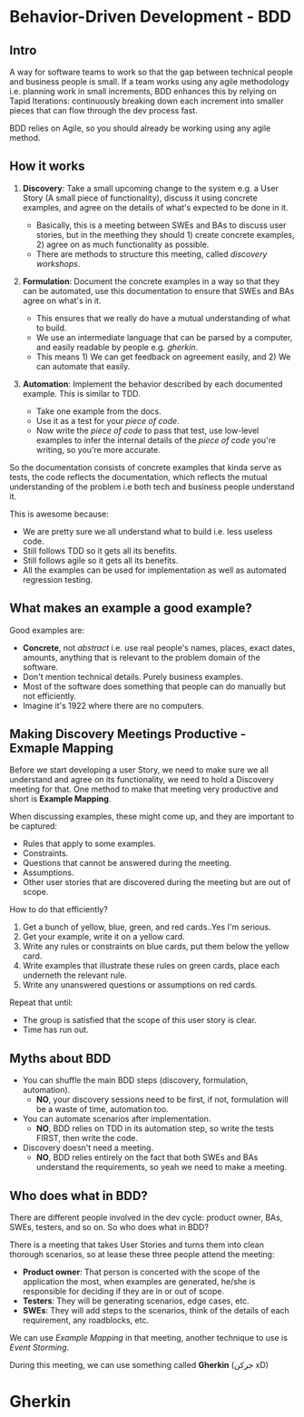 # Behavior-Driven Development - BDD
## Intro
A way for software teams to work so that the gap between technical people and business people is small.
If a team works using any agile methodology i.e. planning work in small increments, BDD enhances this by relying on Tapid Iterations: continuously breaking down each increment into smaller pieces that can flow through the dev process fast.

BDD relies on Agile, so you should already be working using any agile method.

## How it works
1. **Discovery**: Take a small upcoming change to the system e.g. a User Story (A small piece of functionality), discuss it using concrete examples, and agree on the details of what's expected to be done in it.
    - Basically, this is a meeting between SWEs and BAs to discuss user stories, but in the meething they should 1) create concrete examples, 2) agree on as much functionality as possible.
    - There are methods to structure this meeting, called *discovery workshops*.

2. **Formulation**: Document the concrete examples in a way so that they can be automated, use this documentation to ensure that SWEs and BAs agree on what's in it.
    - This ensures that we really do have a mutual understanding of what to build.
    - We use an intermediate language that can be parsed by a computer, and easily readable by people e.g. *gherkin*.
    - This means 1) We can get feedback on agreement easily, and 2) We can automate that easily.

3. **Automation**: Implement the behavior described by each documented example. This is similar to TDD.
    - Take one example from the docs.
    - Use it as a test for your *piece of code*.
    - Now write the *piece of code* to pass that test, use low-level examples to infer the internal details of the *piece of code* you're writing, so you're more accurate.

So the documentation consists of concrete examples that kinda serve as tests, the code reflects the documentation, which reflects the mutual understanding of the problem i.e both tech and business people understand it.

This is awesome because:
- We are pretty sure we all understand what to build i.e. less useless code.
- Still follows TDD so it gets all its benefits.
- Still follows agile so it gets all its benefits.
- All the examples can be used for implementation as well as automated regression testing.

## What makes an example a good example?
Good examples are:
- **Concrete**, not *abstract* i.e. use real people's names, places, exact dates, amounts, anything that is relevant to the problem domain of the software.
- Don't mention technical details. Purely business examples.
- Most of the software does something that people can do manually but not efficiently.
- Imagine it's 1922 where there are no computers.

## Making Discovery Meetings Productive - Exmaple Mapping
Before we start developing a user Story, we need to make sure we all understand and agree on its functionality, we need to hold a Discovery meeting for that. One method to make that meeting very productive and short is **Example Mapping**.

When discussing examples, these might come up, and they are important to be captured:
- Rules that apply to some examples.
- Constraints.
- Questions that cannot be answered during the meeting.
- Assumptions.
- Other user stories that are discovered during the meeting but are out of scope.

How to do that efficiently?
1. Get a bunch of yellow, blue, green, and red cards..Yes I'm serious.
2. Get your example, write it on a yellow card.
3. Write any rules or constraints on blue cards, put them below the yellow card.
4. Write examples that illustrate these rules on green cards, place each underneth the relevant rule.
5. Write any unanswered questions or assumptions on red cards.

Repeat that until:
- The group is satisfied that the scope of this user story is clear.
- Time has run out.

## Myths about BDD
- You can shuffle the main BDD steps (discovery, formulation, automation).
    - **NO**, your discovery sessions need to be first, if not, formulation will be a waste of time, automation too.
- You can automate scenarios after implementation.
    - **NO**, BDD relies on TDD in its automation step, so write the tests FIRST, then write the code.
- Discovery doesn't need a meeting.
    - **NO**, BDD relies entirely on the fact that both SWEs and BAs understand the requirements, so yeah we need to make a meeting.

## Who does what in BDD?
There are different people involved in the dev cycle: product owner, BAs, SWEs, testers, and so on. So who does what in BDD?

There is a meeting that takes User Stories and turns them into clean thorough scenarios, so at lease these three people attend the meeting:
- **Product owner**: That person is concerted with the scope of the application the most, when examples are generated, he/she is responsible for deciding if they are in or out of scope.
- **Testers**: They will be generating scenarios, edge cases, etc.
- **SWEs**: They will add steps to the scenarios, think of the details of each requirement, any roadblocks, etc.

We can use *Example Mapping* in that meeting, another technique to use is *Event Storming*.

During this meeting, we can use something called **Gherkin** (جركن xD)

# Gherkin

